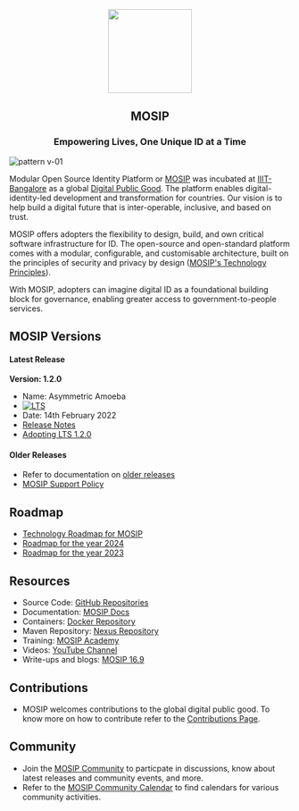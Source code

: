 <div align="center">
    <a href="https://mosip.io/#1">
        <img src="https://github.com/rohitrrai/mosip/assets/98941812/8d4705b9-7245-4df4-9559-e5018bb52a73" width="150" height="150">
    </a>
    <h2>MOSIP</h2>
    <p align="center">
        <h3>Empowering Lives, One Unique ID at a Time</h3>
    </p>
</div>

![pattern v-01](https://github.com/rohitrrai/mosip/assets/98941812/859c4f13-bb77-4271-be01-763b005754c0)

Modular Open Source Identity Platform or [MOSIP](https://mosip.io/mosip_project) was incubated at [IIIT-Bangalore](https://iiitb.ac.in/) as a global [Digital Public Good](https://github.com/DPGAlliance). The platform enables digital-identity-led development and transformation for countries. Our vision is to help build a digital future that is inter-operable, inclusive, and based on trust.
 
MOSIP offers adopters the flexibility to design, build, and own critical software infrastructure for ID. The open-source and open-standard platform comes with a modular, configurable, and customisable architecture, built on the principles of security and privacy by design ([MOSIP's Technology Principles](https://docs.mosip.io/1.2.0/roadmap#principles-and-vision)). 
 
With MOSIP, adopters can imagine digital ID as a foundational building block for governance, enabling greater access to government-to-people services.

## MOSIP Versions
#### Latest Release

**Version: 1.2.0**
* Name: Asymmetric Amoeba 
* <a href="https://docs.mosip.io/1.2.0/releases/support-policy" rel="nofollow"><img src="https://img.shields.io/badge/Support-Long%20Term%20Support-blue?style=plastic" alt="LTS"></a>
* Date: 14th February 2022
* [Release Notes](release/1.2.0/release-notes.md)
* [Adopting LTS 1.2.0](https://docs.mosip.io/1.2.0/adopting-lts-1.2.0)

#### Older Releases

* Refer to documentation on [older releases](https://docs.mosip.io/1.1.5/mosip-releases)
* [MOSIP Support Policy](https://docs.mosip.io/1.2.0/support-policy)

## Roadmap 
* [Technology Roadmap for MOSIP](https://docs.mosip.io/1.2.0/roadmap)
* [Roadmap for the year 2024](https://docs.mosip.io/1.2.0/roadmap/roadmap-2024-2025)
* [Roadmap for the year 2023](https://docs.mosip.io/1.2.0/roadmap/roadmap-2023-2024)

## Resources
* Source Code: [GitHub Repositories](https://github.com/mosip)
* Documentation: [MOSIP Docs](https://docs.mosip.io/1.2.0)  
* Containers: [Docker Repository](https://hub.docker.com/u/mosipid)
* Maven Repository: [Nexus Repository](https://oss.sonatype.org/service/local/repositories/snapshots/content/io/mosip/)
* Training: [MOSIP Academy](https://academy.mosip.io)
* Videos: [YouTube Channel](https://www.youtube.com/@mosip16)
* Write-ups and blogs: [MOSIP 16.9](https://mosip.io/mosip16.9)

## Contributions 
* MOSIP welcomes contributions to the global digital public good. To know more on how to contribute refer to the [Contributions Page](https://docs.mosip.io/platform/contribute).

## Community
* Join the [MOSIP Community](https://community.mosip.io) to particpate in discussions, know about latest releases and community events, and more.
* Refer to the [MOSIP Community Calendar](https://docs.mosip.io/1.2.0/community/community-calendar) to find calendars for various community activities. 


